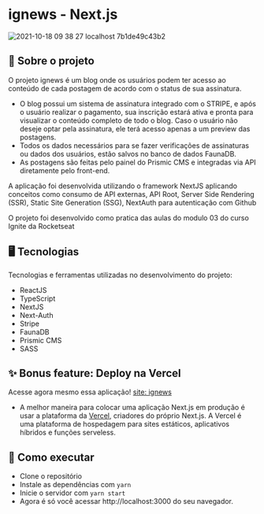 # ignews - Next.js
![2021-10-18 09 38 27 localhost 7b1de49c43b2](https://user-images.githubusercontent.com/71939413/137733606-8efd900a-f8c7-44f8-89be-9d530364e3ac.jpg)
## 📖 Sobre o projeto
O projeto ignews é um blog onde os usuários podem ter acesso ao conteúdo de cada postagem de acordo com o status de sua assinatura.
- O blog possui um sistema de assinatura integrado com o STRIPE, e após o usuário realizar o pagamento, sua inscrição estará ativa e pronta para visualizar o conteúdo completo de todo o blog. Caso o usuário não deseje optar pela assinatura, ele terá acesso apenas a um preview das postagens. 
- Todos os dados necessários para se fazer verificações de assinaturas ou dados dos usuários, estão salvos no banco de dados FaunaDB.
- As postagens são feitas pelo painel do Prismic CMS e integradas via API diretamente pelo front-end.

A aplicação foi desenvolvida utilizando o framework NextJS aplicando conceitos como consumo de API externas, API Root, Server Side Rendering (SSR), Static Site Generation (SSG), NextAuth para autenticação com Github

O projeto foi desenvolvido como pratica das aulas do modulo 03 do curso Ignite da Rocketseat

## 🖥️ Tecnologias
Tecnologias e ferramentas utilizadas no desenvolvimento do projeto:

- ReactJS
- TypeScript
- NextJS
- Next-Auth
- Stripe
- FaunaDB
- Prismic CMS
- SASS

## ✨ Bonus feature: Deploy na Vercel
  Acesse agora mesmo essa aplicação! [site: ignews](https://ignews-matheus-w-a.vercel.app)
 
- A melhor maneira para colocar uma aplicação Next.js em produção é usar a plataforma da [Vercel](https://vercel.com/), criadores do próprio Next.js. A Vercel é uma plataforma de hospedagem para sites estáticos, aplicativos híbridos e funções serveless.

## 🚀 Como executar
- Clone o repositório
- Instale as dependências com ```yarn```
- Inicie o servidor com ```yarn start```
- Agora é só você acessar http://localhost:3000 do seu navegador.

